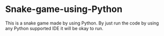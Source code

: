 # Snake-game-using-Python
This is a snake game made by using Python. By just run the code by using any Python supported IDE it will be okay to run. 

